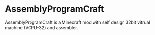 AssemblyProgramCraft
======

AssemblyProgramCraft is a Minecraft mod with self design 32bit vitrual machine (VCPU-32) and assembler.
